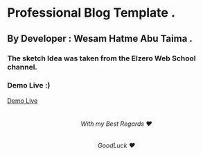 # Professional Blog Template .
## By Developer : Wesam Hatme Abu Taima .
### The sketch Idea was taken from the Elzero Web School channel.
### Demo Live :)
[Demo Live](https://wesam-abutuaimeh.github.io/blog.com/Html)
<br/><br/>
<h6 align="center">With my Best Regards ❤</h6>
<h6 align="center">GoodLuck ❤</h6>
